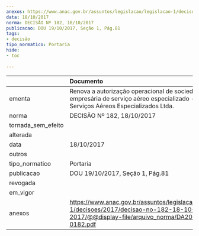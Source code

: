 ```yaml
---
anexos: https://www.anac.gov.br/assuntos/legislacao/legislacao-1/decisoes/2017/decisao-no-182-18-10-2017/@@display-file/arquivo_norma/DA2017-0182.pdf
data: 18/10/2017
norma: DECISÃO Nº 182, 18/10/2017
publicacao: DOU 19/10/2017, Seção 1, Pág.81
tags:
- decisão
tipo_normatico: Portaria
hide: 
- toc 
 
---
```


|                    | Documento                                                                                                                                     |
|:-------------------|:----------------------------------------------------------------------------------------------------------------------------------------------|
| ementa             | Renova a autorização operacional de sociedade empresária de serviço aéreo especializado - Goldenfly Serviços Aéreos Especializados Ltda.      |
| norma              | DECISÃO Nº 182, 18/10/2017                                                                                                                    |
| tornada_sem_efeito |                                                                                                                                               |
| alterada           |                                                                                                                                               |
| data               | 18/10/2017                                                                                                                                    |
| outros             |                                                                                                                                               |
| tipo_normatico     | Portaria                                                                                                                                      |
| publicacao         | DOU 19/10/2017, Seção 1, Pág.81                                                                                                               |
| revogada           |                                                                                                                                               |
| em_vigor           |                                                                                                                                               |
| anexos             | https://www.anac.gov.br/assuntos/legislacao/legislacao-1/decisoes/2017/decisao-no-182-18-10-2017/@@display-file/arquivo_norma/DA2017-0182.pdf |
